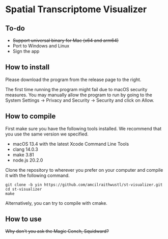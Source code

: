 # Spatial Transcriptome Visualizer

## To-do

- ~~Support universal binary for Mac (x64 and arm64)~~
- Port to Windows and Linux
- Sign the app

## How to install

Please download the program from the release page to the right. 

The first time running the program might fail due to macOS security measures. You may manually allow the program to run by going to the System Settings -> Privacy and Security -> Security and click on Allow. 

## How to compile

First make sure you have the following tools installed. We recommend that you use the same version we specified. 

- macOS 13.4 with the latest Xcode Command Line Tools
- clang 14.0.3
- make 3.81
- node.js 20.2.0

Clone the repository to wherever you prefer on your computer and compile it with the following command. 

```
git clone -b yin https://github.com/amcilraithwustl/st-visualizer.git 
cd st-visualizer
make
```

Alternatively, you can try to compile with cmake. 

## How to use

~~Why don't you ask the Magic Conch, Squidward?~~
